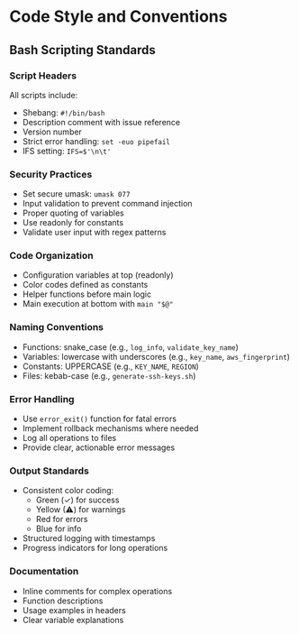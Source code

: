 # Code Style and Conventions

## Bash Scripting Standards

### Script Headers
All scripts include:
- Shebang: `#!/bin/bash`
- Description comment with issue reference
- Version number
- Strict error handling: `set -euo pipefail`
- IFS setting: `IFS=$'\n\t'`

### Security Practices
- Set secure umask: `umask 077`
- Input validation to prevent command injection
- Proper quoting of variables
- Use readonly for constants
- Validate user input with regex patterns

### Code Organization
- Configuration variables at top (readonly)
- Color codes defined as constants
- Helper functions before main logic
- Main execution at bottom with `main "$@"`

### Naming Conventions
- Functions: snake_case (e.g., `log_info`, `validate_key_name`)
- Variables: lowercase with underscores (e.g., `key_name`, `aws_fingerprint`)
- Constants: UPPERCASE (e.g., `KEY_NAME`, `REGION`)
- Files: kebab-case (e.g., `generate-ssh-keys.sh`)

### Error Handling
- Use `error_exit()` function for fatal errors
- Implement rollback mechanisms where needed
- Log all operations to files
- Provide clear, actionable error messages

### Output Standards
- Consistent color coding:
  - Green (✓) for success
  - Yellow (⚠) for warnings  
  - Red for errors
  - Blue for info
- Structured logging with timestamps
- Progress indicators for long operations

### Documentation
- Inline comments for complex operations
- Function descriptions
- Usage examples in headers
- Clear variable explanations